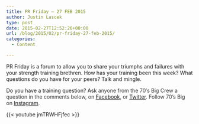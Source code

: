 ```yaml
---
title: PR Friday – 27 FEB 2015
author: Justin Lascek
type: post
date: 2015-02-27T12:52:26+00:00
url: /blog/2015/02/pr-friday-27-feb-2015/
categories:
  - Content

---
```

PR Friday is a forum to allow you to share your triumphs and failures with your strength training brethren. How has your training been this week? What questions do you have for your peers? Talk and mingle.

Do you have a training question? Ask <span style="color: #373737;">anyone from the 70′s Big Crew a question in the comments below, on <a href="https://www.facebook.com/70sBig" target="_blank">Facebook</a>, or <a href="https://twitter.com/70sBig" target="_blank">Twitter</a>. Follow 70&#8217;s Big on <a href="http://instagram.com/70s_Big" target="_blank">Instagram</a>.</span>

{{< youtube jmTRWHFjfec >}}
